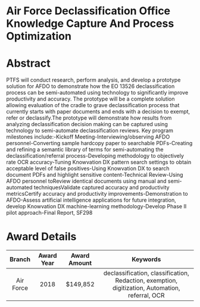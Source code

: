 
Air Force Declassification Office Knowledge Capture And Process Optimization
============================================================================

# Abstract


PTFS will conduct research, perform analysis, and develop a prototype solution for AFDO to demonstrate how the EO 13526 declassification process can be semi-automated using technology to significantly improve productivity and accuracy. The prototype will be a complete solution allowing evaluation of the cradle to grave declassification process that currently starts with paper documents and ends with a decision to exempt, refer or declassify.The prototype will demonstrate how results from analyzing declassification decision making can be captured using technology to semi-automate declassification reviews. Key program milestones include:-Kickoff Meeting-Interviewing/observing AFDO personnel-Converting sample hardcopy paper to searchable PDFs-Creating and refining a semantic library of terms for semi-automating the declassification/referral process-Developing methodology to objectively rate OCR accuracy-Tuning Knowvation DX pattern search settings to obtain acceptable level of false positives-Using Knowvation DX to search document PDFs and highlight sensitive content-Technical Review-Using AFDO personnel toReview identical documents using manual and semi-automated techniquesValidate captured accuracy and productivity metricsCertify accuracy and productivity improvements-Demonstration to AFDO-Assess artificial intelligence applications for future integration, develop Knowvation DX machine-learning methodology-Develop Phase II pilot approach-Final Report, SF298  

# Award Details

|Branch|Award Year|Award Amount|Keywords|
| :---: | :---: | :---: | :---: |
|Air Force|2018|$149,852|declassification, classification, Redaction, exemption, digitization, Automation, referral, OCR|
